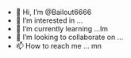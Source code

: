 - 👋 Hi, I’m @Bailout6666
- 👀 I’m interested in ...
- 🌱 I’m currently learning ...lm
- 💞️ I’m looking to collaborate on ...
- 📫 How to reach me ...
mn 
<!---
Bailout6666/Bailout6666 is a ✨ special ✨ repository because its `README.md` (this file) appears on your GitHub profile.
You can click the Preview link to take a look at your changes.
--->
